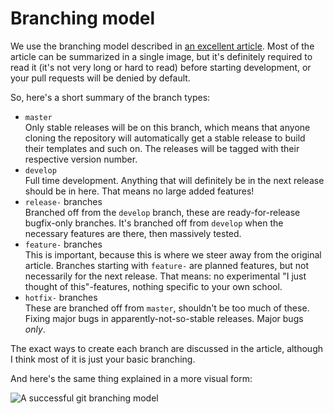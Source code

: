 # Branching model

We use the branching model described in [an excellent article](http://nvie.com/posts/a-successful-git-branching-model/). Most of the article can be summarized in a single image, but it's definitely required to read it (it's not very long or hard to read) before starting development, or your pull requests will be denied by default.

So, here's a short summary of the branch types:

* `master`  
 Only stable releases will be on this branch, which means that anyone cloning the repository will automatically get a stable release to build their templates and such on. The releases will be tagged with their respective version number.
* `develop`  
 Full time development. Anything that will definitely be in the next release should be in here. That means no large added features!
* `release-` branches  
 Branched off from the `develop` branch, these are ready-for-release bugfix-only branches. It's branched off from `develop` when the necessary features are there, then massively tested.
* `feature-` branches  
 This is important, because this is where we steer away from the original article. Branches starting with `feature-` are planned features, but not necessarily for the next release. That means: no experimental "I just thought of this"-features, nothing specific to your own school.
* `hotfix-` branches  
 These are branched off from `master`, shouldn't be too much of these. Fixing major bugs in apparently-not-so-stable releases. Major bugs *only*.

The exact ways to create each branch are discussed in the article, although I think most of it is just your basic branching.

And here's the same thing explained in a more visual form:

![A successful git branching model](http://nvie.com/img/2009/12/Screen-shot-2009-12-24-at-11.32.03.png)
